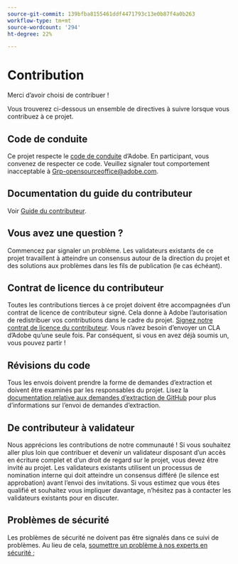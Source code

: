 ```yaml
---
source-git-commit: 139bfba8155461ddf4471793c13e0b87f4a0b263
workflow-type: tm+mt
source-wordcount: '294'
ht-degree: 22%

---
```

# Contribution

Merci d’avoir choisi de contribuer !

Vous trouverez ci-dessous un ensemble de directives à suivre lorsque vous contribuez à ce projet.

## Code de conduite

Ce projet respecte le [code de conduite](code-of-conduct.md) d’Adobe. En participant, vous convenez de respecter ce code. Veuillez signaler tout comportement inacceptable à
[Grp-opensourceoffice@adobe.com](mailto:Grp-opensourceoffice@adobe.com).

## Documentation du guide du contributeur

Voir [Guide du contributeur](https://experienceleague.adobe.com/docs/contributor/contributor-guide/introduction.html).

## Vous avez une question ?

Commencez par signaler un problème. Les validateurs existants de ce projet travaillent à atteindre un consensus autour de la direction du projet et des solutions aux problèmes dans les fils de publication (le cas échéant).

## Contrat de licence du contributeur

Toutes les contributions tierces à ce projet doivent être accompagnées d’un contrat de licence de contributeur signé. Cela donne à Adobe l’autorisation de redistribuer vos contributions dans le cadre du projet. [Signez notre contrat de licence du contributeur](http://opensource.adobe.com/cla.html). Vous n’avez besoin d’envoyer un CLA d’Adobe qu’une seule fois. Par conséquent, si vous en avez déjà soumis un, vous pouvez partir !

## Révisions du code

Tous les envois doivent prendre la forme de demandes d’extraction et doivent être examinés par les responsables du projet. Lisez la [documentation relative aux demandes d’extraction de GitHub](https://help.github.com/articles/about-pull-requests/) pour plus d’informations sur l’envoi de demandes d’extraction.

<!--
Lastly, please follow the [pull request template](PULL_REQUEST_TEMPLATE.md) when
submitting a pull request!
-->

## De contributeur à validateur

Nous apprécions les contributions de notre communauté ! Si vous souhaitez aller plus loin que contribuer et devenir un validateur disposant d’un accès en écriture complet et d’un droit de regard sur le projet, vous devez être invité au projet. Les validateurs existants utilisent un processus de nomination interne qui doit atteindre un consensus différé (le silence est approbation) avant l’envoi des invitations. Si vous estimez que vous êtes qualifié et souhaitez vous impliquer davantage, n’hésitez pas à contacter les validateurs existants pour en discuter.

## Problèmes de sécurité

Les problèmes de sécurité ne doivent pas être signalés dans ce suivi de problèmes. Au lieu de cela, [soumettre un problème à nos experts en sécurité ;](https://helpx.adobe.com/security/alertus.html)
